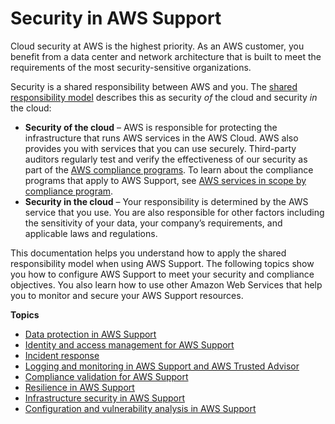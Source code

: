 # Security in AWS Support<a name="security"></a>

Cloud security at AWS is the highest priority\. As an AWS customer, you benefit from a data center and network architecture that is built to meet the requirements of the most security\-sensitive organizations\.

Security is a shared responsibility between AWS and you\. The [shared responsibility model](http://aws.amazon.com/compliance/shared-responsibility-model/) describes this as security *of* the cloud and security *in* the cloud:
+ **Security of the cloud** – AWS is responsible for protecting the infrastructure that runs AWS services in the AWS Cloud\. AWS also provides you with services that you can use securely\. Third\-party auditors regularly test and verify the effectiveness of our security as part of the [AWS compliance programs](http://aws.amazon.com/compliance/programs/)\. To learn about the compliance programs that apply to AWS Support, see [AWS services in scope by compliance program](http://aws.amazon.com/compliance/services-in-scope/)\.
+ **Security in the cloud** – Your responsibility is determined by the AWS service that you use\. You are also responsible for other factors including the sensitivity of your data, your company’s requirements, and applicable laws and regulations\. 

This documentation helps you understand how to apply the shared responsibility model when using AWS Support\. The following topics show you how to configure AWS Support to meet your security and compliance objectives\. You also learn how to use other Amazon Web Services that help you to monitor and secure your AWS Support resources\. 

**Topics**
+ [Data protection in AWS Support](data-protection.md)
+ [Identity and access management for AWS Support](security-iam.md)
+ [Incident response](incident-response.md)
+ [Logging and monitoring in AWS Support and AWS Trusted Advisor](monitoring-security.md)
+ [Compliance validation for AWS Support](support-compliance.md)
+ [Resilience in AWS Support](disaster-recovery-resiliency.md)
+ [Infrastructure security in AWS Support](infrastructure-security.md)
+ [Configuration and vulnerability analysis in AWS Support](vulnerability-analysis-and-management.md)